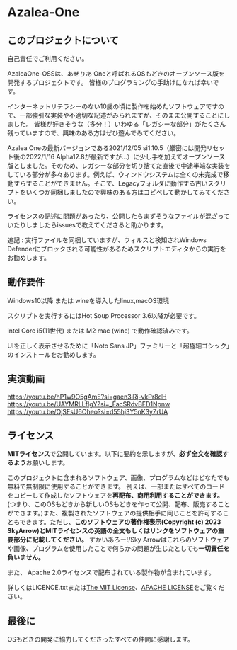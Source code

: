 # Azalea-One
## このプロジェクトについて
自己責任でご利用ください。

AzaleaOne-OSSは、あぜりあ Oneと呼ばれるOSもどきのオープンソース版を開発するプロジェクトです。
皆様のプログラミングの手助けになれば幸いです。

インターネットリテラシーのない10歳の頃に製作を始めたソフトウェアですので、一部強引な実装や不適切な記述がみられますが、そのまま公開することにしました。
皆様が好きそうな（多分！）いわゆる「レガシーな部分」がたくさん残っていますので、興味のある方はぜひ遊んでみてください。

Azalea Oneの最新バージョンである2021/12/05 si1.10.5（厳密には開発リセット後の2022/1/16 Alpha12.8が最新ですが...）に少し手を加えてオープンソース版としました。そのため、レガシーな部分を切り捨てた直後で中途半端な実装をしている部分が多々あります。例えば、ウィンドウシステムは全くの未完成で移動すらすることができません。そこで、Legacyフォルダに動作する古いスクリプトをいくつか同梱しましたので興味のある方はコピペして動かしてみてください。

ライセンスの記述に問題があったり、公開したらまずそうなファイルが混ざっていたりしましたらissuesで教えてくださると助かります。

追記 : 実行ファイルを同梱していますが、ウィルスと検知されWindows Defenderにブロックされる可能性があるためスクリプトエディタからの実行をお勧めします。

## 動作要件
Windows10以降 または wineを導入したlinux,macOS環境

スクリプトを実行するにはHot Soup Processor 3.6以降が必要です。

intel Core i5(11世代) または M2 mac (wine)
で動作確認済みです。

UIを正しく表示させるために「Noto Sans JP」ファミリーと「超極細ゴシック」のインストールをお勧めします。

## 実演動画
https://youtu.be/hP1w9O5gAmE?si=gaen3iRj-vkPr8dH
https://youtu.be/UAYMRLLfIgY?si=_FacSRdvBFD1Npnw
https://youtu.be/OjSEsU6Oheo?si=d55hj3Y5nK3yZrUA

## ライセンス
**MITライセンス**で公開しています。以下に要約を示しますが、**必ず全文を確認するよう**お願いします。

このプロジェクトに含まれるソフトウェア、画像、プログラムなどはどなたでも無料で無制限に使用することができます。
例えば、一部またはすべてのコードをコピーして作成したソフトウェアを**再配布、商用利用することができます。**(つまり、このOSもどきから新しいOSもどきを作って公開、配布、販売することができます。)また、複製されたソフトウェアの提供相手に同じことを許可することもできます。ただし、**このソフトウェアの著作権表示(Copyright (c) 2023 SkyArrow)とMITライセンスの英語の全文もしくはリンクをソフトウェアの重要部分に記載してください。**
すかいあろー!/Sky Arrowはこれらのソフトウェアや画像、プログラムを使用したことで何らかの問題が生じたとしても**一切責任を負いません。**

また、 Apache 2.0ライセンスで配布されている製作物が含まれています。

詳しくはLICENCE.txtまたは[The MIT License](https://opensource.org/license/mit/)、[APACHE LICENSE](https://www.apache.org/licenses/LICENSE-2.0)をご覧ください。

## 最後に
OSもどきの開発に協力してくださったすべての仲間に感謝します。
